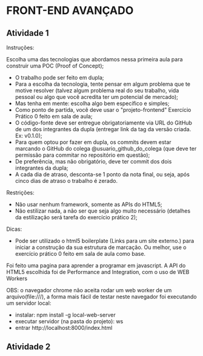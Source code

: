 # FRONT-END AVANÇADO
## Atividade 1

Instruções:

Escolha uma das tecnologias que abordamos nessa primeira aula para construir uma POC (Proof of Concept);
- O trabalho pode ser feito em dupla;
- Para a escolha da tecnologia, tente pensar em algum problema que te motive resolver (talvez algum problema real do seu trabalho, vida pessoal ou algo que você acredita ter um potencial de mercado);
- Mas tenha em mente: escolha algo bem específico e simples;
- Como ponto de partida, você deve usar o "projeto-frontend" Exercício Prático 0 feito em sala de aula;
- O código-fonte deve ser entregue obrigatoriamente via URL do GitHub de um dos integrantes da dupla (entregar link da tag da versão criada. Ex: v0.1.0);
- Para quem optou por fazer em dupla, os commits devem estar marcando o GitHub do colega @usuario_github_do_colega (que deve ter permissão para commitar no repositório em questão);
- De preferência, mas não obrigatório, deve ter commit dos dois integrantes da dupla;
- A cada dia de atraso, desconta-se 1 ponto da nota final, ou seja, após cinco dias de atraso o trabalho é zerado.

Restrições:

- Não usar nenhum framework, somente as APIs do HTML5;
- Não estilizar nada, a não ser que seja algo muito necessário (detalhes da estilização será tarefa do exercício prático 2);

Dicas:

- Pode ser utilizado o html5 boilerplate (Links para um site externo.) para iniciar a construção da sua estrutura de marcação. Ou melhor, use o exercício prático 0 feito em sala de aula como base.

Foi feito uma pagina para aprender a programar em javascript. 
A API do HTML5 escolhida foi de Performance and Integration, com o uso de WEB Workers

OBS: o navegador chrome não aceita rodar um web worker de um arquivo(file:///), a forma mais fácil 
de testar neste navegador foi executando um servidor local:
- instalar: npm install -g local-web-server
- executar servidor (na pasta do projeto): ws 
- entrar http://localhost:8000/index.html

## Atividade 2
